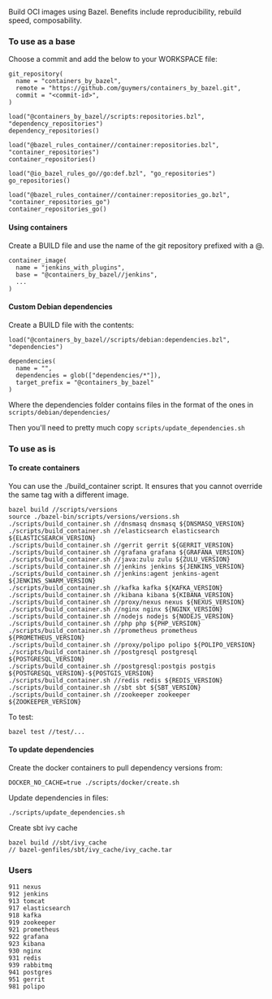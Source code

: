 Build OCI images using Bazel. Benefits include reproducibility, rebuild speed, composability.

### To use as a base

Choose a commit and add the below to your WORKSPACE file:

    git_repository(
      name = "containers_by_bazel",
      remote = "https://github.com/guymers/containers_by_bazel.git",
      commit = "<commit-id>",
    )

    load("@containers_by_bazel//scripts:repositories.bzl", "dependency_repositories")
    dependency_repositories()
    
    load("@bazel_rules_container//container:repositories.bzl", "container_repositories")
    container_repositories()
    
    load("@io_bazel_rules_go//go:def.bzl", "go_repositories")
    go_repositories()
    
    load("@bazel_rules_container//container:repositories_go.bzl", "container_repositories_go")
    container_repositories_go()

#### Using containers

Create a BUILD file and use the name of the git repository prefixed with a @.

    container_image(
      name = "jenkins_with_plugins",
      base = "@containers_by_bazel//jenkins",
      ...
    )

#### Custom Debian dependencies

Create a BUILD file with the contents:

    load("@containers_by_bazel//scripts/debian:dependencies.bzl", "dependencies")

    dependencies(
      name = "",
      dependencies = glob(["dependencies/*"]),
      target_prefix = "@containers_by_bazel"
    )

Where the dependencies folder contains files in the format of the ones in ```scripts/debian/dependencies/```

Then you'll need to pretty much copy ```scripts/update_dependencies.sh```

### To use as is

#### To create containers
You can use the ./build_container script. It ensures that you cannot override the same tag with a different image.

    bazel build //scripts/versions
    source ./bazel-bin/scripts/versions/versions.sh
    ./scripts/build_container.sh //dnsmasq dnsmasq ${DNSMASQ_VERSION}
    ./scripts/build_container.sh //elasticsearch elasticsearch ${ELASTICSEARCH_VERSION}
    ./scripts/build_container.sh //gerrit gerrit ${GERRIT_VERSION}
    ./scripts/build_container.sh //grafana grafana ${GRAFANA_VERSION}
    ./scripts/build_container.sh //java:zulu zulu ${ZULU_VERSION}
    ./scripts/build_container.sh //jenkins jenkins ${JENKINS_VERSION}
    ./scripts/build_container.sh //jenkins:agent jenkins-agent ${JENKINS_SWARM_VERSION}
    ./scripts/build_container.sh //kafka kafka ${KAFKA_VERSION}
    ./scripts/build_container.sh //kibana kibana ${KIBANA_VERSION}
    ./scripts/build_container.sh //proxy/nexus nexus ${NEXUS_VERSION}
    ./scripts/build_container.sh //nginx nginx ${NGINX_VERSION}
    ./scripts/build_container.sh //nodejs nodejs ${NODEJS_VERSION}
    ./scripts/build_container.sh //php php ${PHP_VERSION}
    ./scripts/build_container.sh //prometheus prometheus ${PROMETHEUS_VERSION}
    ./scripts/build_container.sh //proxy/polipo polipo ${POLIPO_VERSION}
    ./scripts/build_container.sh //postgresql postgresql ${POSTGRESQL_VERSION}
    ./scripts/build_container.sh //postgresql:postgis postgis ${POSTGRESQL_VERSION}-${POSTGIS_VERSION}
    ./scripts/build_container.sh //redis redis ${REDIS_VERSION}
    ./scripts/build_container.sh //sbt sbt ${SBT_VERSION}
    ./scripts/build_container.sh //zookeeper zookeeper ${ZOOKEEPER_VERSION}

To test:

    bazel test //test/...

#### To update dependencies
Create the docker containers to pull dependency versions from:

    DOCKER_NO_CACHE=true ./scripts/docker/create.sh

Update dependencies in files:

    ./scripts/update_dependencies.sh

Create sbt ivy cache

    bazel build //sbt/ivy_cache
    // bazel-genfiles/sbt/ivy_cache/ivy_cache.tar

### Users

    911 nexus
    912 jenkins
    913 tomcat
    917 elasticsearch
    918 kafka
    919 zookeeper
    921 prometheus
    922 grafana
    923 kibana
    930 nginx
    931 redis
    939 rabbitmq
    941 postgres
    951 gerrit
    981 polipo
